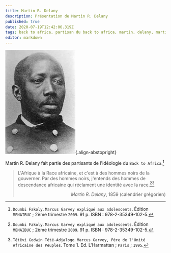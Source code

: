```yaml
---
title: Martin R. Delany
description: Présentation de Martin R. Delany
published: true
date: 2020-07-19T12:42:06.319Z
tags: back to africa, partisan du back to africa, martin, delany, martin r. delany, m. r. delany, m.r. delany
editor: markdown
---
```


![martin-delany_public-domain.jpeg](/images/personnalite/kemit/martin-delany/martin-delany_public-domain.jpeg){.align-abstopright}

Martin R. Delany fait partie des partisants de l'idéologie du `Back to Africa`.[^1]

> L'Afrique à la Race africaine, et c'est à des hommes noirs de la gouverner. Par des hommes noirs, j'entends des hommes de descendance africaine qui réclament une identité avec la race.[^1][^4]
> <p style="text-align: right;"><i>Martin R. Delany</i>, 1859 (calendrier grégorien)</p>

[^1]: `Doumbi Fakoly`. `Marcus Garvey expliqué aux adolescents`. Édition `MENAIBUC` ; 2ème trimestre `2009`. 91 p. ISBN : 978-2-35349-102-5.
[^4]: `Têtêvi Godwin Tété-Adjalogo`. `Marcus Garvey, Père de l'Unité Africaine des Peuples`. Tome 1. Ed. L'Harmattan ; `Paris` ; `1995`.